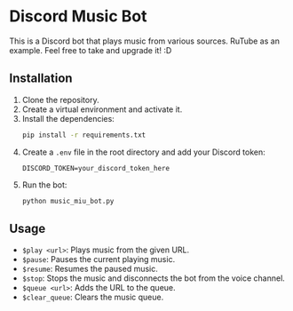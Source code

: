 # Discord Music Bot

This is a Discord bot that plays music from various sources. 
RuTube as an example. Feel free to take and upgrade it! :D

## Installation

1. Clone the repository.
2. Create a virtual environment and activate it.
3. Install the dependencies:
    ```bash
    pip install -r requirements.txt
    ```
4. Create a `.env` file in the root directory and add your Discord token:
    ```plaintext
    DISCORD_TOKEN=your_discord_token_here
    ```
5. Run the bot:
    ```bash
    python music_miu_bot.py  
    ```

## Usage

- `$play <url>`: Plays music from the given URL.
- `$pause`: Pauses the current playing music.
- `$resume`: Resumes the paused music.
- `$stop`: Stops the music and disconnects the bot from the voice channel.
- `$queue <url>`: Adds the URL to the queue.
- `$clear_queue`: Clears the music queue.
